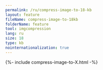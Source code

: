 ```yaml
---
permalink: /ru/compress-image-to-18-kb
layout: feature
fileName: compress-image-to-18kb
folderName: feature
tool: imgcompression
lang: ru
size: 18
type: kb
nointernationalization: true
---
```

{%- include compress-image-to-X.html -%}       
